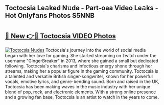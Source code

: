 ## Toctocsia Le𝚊ked N𝚞de - Part-oaa Video Le𝚊ks - Hot Onlyf𝚊ns Photos S5NNB

# <h2><a href="http://ab7650.deff.icu/?id=Toctocsia">🔗 New 👉🔴 Toctocsia VIDEO Photos</a></h2>

[![Toctocsia N𝚞des](https://i.imgur.com/rIISA9y.gif)](http://ab7650.deff.icu/?id=Toctocsia)
Toctocsia's journey into the world of social media began with her love for gaming. She started streaming on Twitch under the username "GingerBreaker" in 2013, where she gained a small but dedicated following. Toctocsia's charisma and infectious energy shone through her streams, making her a popular figure in the gaming community. Toctocsia is a talented and versatile British singer-songwriter, known for her powerful vocals, emotive lyrics, and genre-bending sound. Born and raised in the UK, Toctocsia has been making waves in the music industry with her unique blend of pop, rock, and electronic elements. With a strong online presence and a growing fan base, Toctocsia is an artist to watch in the years to come.
